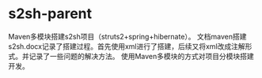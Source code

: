 # s2sh-parent
Maven多模块搭建s2sh项目（struts2+spring+hibernate）。
文档maven搭建s2sh.docx记录了搭建过程。首先使用xml进行了搭建，后续又将xml改成注解形式。并记录了一些问题的解决方法。
使用Maven多模块的方式对项目分模块搭建开发。
